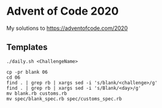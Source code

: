 # Advent of Code 2020

My solutions to https://adventofcode.com/2020

## Templates

```
./daily.sh <ChallengeName>
```

```
cp -pr blank 06
cd 06
find . | grep rb | xargs sed -i 's/blank/<challenge>/g'
find . | grep rb | xargs sed -i 's/Blank/<day>/g'
mv blank.rb customs.rb
mv spec/blank_spec.rb spec/customs_spec.rb
```
